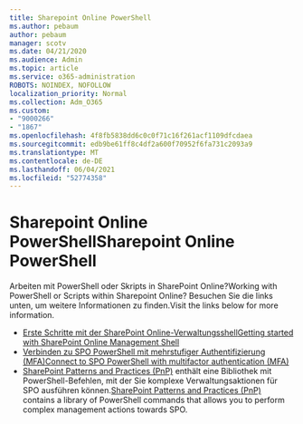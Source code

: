 ```yaml
---
title: Sharepoint Online PowerShell
ms.author: pebaum
author: pebaum
manager: scotv
ms.date: 04/21/2020
ms.audience: Admin
ms.topic: article
ms.service: o365-administration
ROBOTS: NOINDEX, NOFOLLOW
localization_priority: Normal
ms.collection: Adm_O365
ms.custom:
- "9000266"
- "1867"
ms.openlocfilehash: 4f8fb5838dd6c0c0f71c16f261acf1109dfcdaea
ms.sourcegitcommit: edb9be61ff8c4df2a600f70952f6fa731c2093a9
ms.translationtype: MT
ms.contentlocale: de-DE
ms.lasthandoff: 06/04/2021
ms.locfileid: "52774358"
---
```

# <a name="sharepoint-online-powershell"></a><span data-ttu-id="f227e-102">Sharepoint Online PowerShell</span><span class="sxs-lookup"><span data-stu-id="f227e-102">Sharepoint Online PowerShell</span></span>

<span data-ttu-id="f227e-103">Arbeiten mit PowerShell oder Skripts in SharePoint Online?</span><span class="sxs-lookup"><span data-stu-id="f227e-103">Working with PowerShell or Scripts within Sharepoint Online?</span></span> <span data-ttu-id="f227e-104">Besuchen Sie die links unten, um weitere Informationen zu finden.</span><span class="sxs-lookup"><span data-stu-id="f227e-104">Visit the links below for more information.</span></span>
- [<span data-ttu-id="f227e-105">Erste Schritte mit der SharePoint Online-Verwaltungsshell</span><span class="sxs-lookup"><span data-stu-id="f227e-105">Getting started with SharePoint Online Management Shell</span></span>](/powershell/sharepoint/sharepoint-online/connect-sharepoint-online?view=sharepoint-ps)
- [<span data-ttu-id="f227e-106">Verbinden zu SPO PowerShell mit mehrstufiger Authentifizierung (MFA)</span><span class="sxs-lookup"><span data-stu-id="f227e-106">Connect to SPO PowerShell with multifactor authentication (MFA)</span></span>](/powershell/sharepoint/sharepoint-online/connect-sharepoint-online?view=sharepoint-ps#to-connect-with-multifactor-authentication-mfa)
- <span data-ttu-id="f227e-107">[SharePoint Patterns and Practices (PnP)](/powershell/sharepoint/sharepoint-pnp/sharepoint-pnp-cmdlets?view=sharepoint-ps) enthält eine Bibliothek mit PowerShell-Befehlen, mit der Sie komplexe Verwaltungsaktionen für SPO ausführen können.</span><span class="sxs-lookup"><span data-stu-id="f227e-107">[SharePoint Patterns and Practices (PnP)](/powershell/sharepoint/sharepoint-pnp/sharepoint-pnp-cmdlets?view=sharepoint-ps) contains a library of PowerShell commands that allows you to perform complex management actions towards SPO.</span></span>